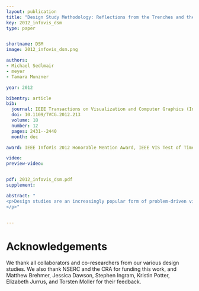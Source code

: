 ```yaml
---
layout: publication
title: "Design Study Methodology: Reflections from the Trenches and the Stacks"
key: 2012_infovis_dsm
type: paper


shortname: DSM
image: 2012_infovis_dsm.png

authors:
- Michael Sedlmair
- meyer
- Tamara Munzner

year: 2012

bibentry: article
bib:
  journal: IEEE Transactions on Visualization and Computer Graphics (InfoVis)
  doi: 10.1109/TVCG.2012.213
  volume: 18
  number: 12
  pages: 2431--2440
  month: dec

award: IEEE InfoVis 2012 Honorable Mention Award, IEEE VIS Test of Time Award

video: 
preview-video: 


pdf: 2012_infovis_dsm.pdf
supplement:

abstract: "
<p>Design studies are an increasingly popular form of problem-driven visualization research, yet there is little guidance available about how to do them effectively. In this paper we reflect on our combined experience of conducting twenty-one design studies, as well as reading and reviewing many more, and on an extensive literature review of other field work methods and methodologies. Based on this foundation we provide definitions, propose a methodological framework, and provide practical guidance for conducting design studies. We define a design study as a project in which visualization researchers analyze a specific real-world problem faced by domain experts, design a visualization system that supports solving this problem, validate the design, and reflect about lessons learned in order to refine visualization design guidelines. We characterize two axes - a task clarity axis from fuzzy to crisp and an information location axis from the domain expert's head to the computer - and use these axes to reason about design study contributions, their suitability, and uniqueness from other approaches. The proposed methodological framework consists of 9 stages: learn, winnow, cast, discover, design, implement, deploy, reflect, and write. For each stage we provide practical guidance and outline potential pitfalls. We also conducted an extensive literature survey of related methodological approaches that involve a significant amount of qualitative field work, and compare design study methodology to that of ethnography, grounded theory, and action research. 
</p>"


---
```


# Acknowledgements

We thank all collaborators and co-researchers from our various design studies. We also thank NSERC and the CRA for funding this work, and Matthew Brehmer, Jessica Dawson, Stephen Ingram, Kristin Potter, Elizabeth Jurrus, and Torsten Moller for their feedback.
